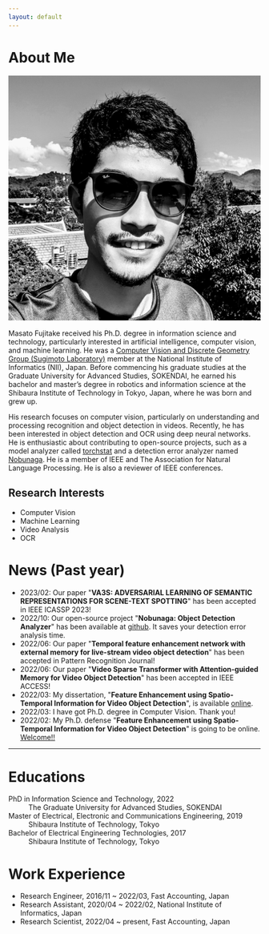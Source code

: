 ```yaml
---
layout: default
---
```


# About Me

<img class="profile-picture" src="imgs/face2.jpeg">

Masato Fujitake received his Ph.D. degree in information science and technology, particularly interested in artificial intelligence, computer vision, and machine learning. 
He was a [Computer Vision and Discrete Geometry Group (Sugimoto Laboratory)](http://www.dgcv.nii.ac.jp/index.html) member at the National Institute of Informatics (NII), Japan.
Before commencing his graduate studies at the Graduate University for Advanced Studies, SOKENDAI,
he earned his bachelor and master’s degree in robotics and information science at the Shibaura Institute of Technology in Tokyo, Japan, where he was born and grew up.

His research focuses on computer vision, particularly on understanding and processing recognition and object detection in videos.
Recently, he has been interested in object detection and OCR using deep neural networks.
He is enthusiastic about contributing to open-source projects, such as a model analyzer called [torchstat](https://github.com/Swall0w/torchstat) and a detection error analyzer named [Nobunaga](https://github.com/FastAccounting/nobunaga).
He is a member of IEEE and The Association for Natural Language Processing.
He is also a reviewer of IEEE conferences.


## Research Interests
- Computer Vision
- Machine Learning
- Video Analysis
- OCR

# News (Past year)
- 2023/02: Our paper "**VA3S: ADVERSARIAL LEARNING OF SEMANTIC REPRESENTATIONS FOR SCENE-TEXT SPOTTING**" has been accepted in IEEE ICASSP 2023!
- 2022/10: Our open-source project "**Nobunaga: Object Detection Analyzer**" has been available at [github](https://github.com/FastAccounting/nobunaga). It saves your detection error analysis time.
- 2022/06: Our paper "**Temporal feature enhancement network with external memory for live-stream video object detection**" has been accepted in Pattern Recognition Journal!
- 2022/06: Our paper "**Video Sparse Transformer with Attention-guided Memory for Video Object Detection**" has been accepted in IEEE ACCESS!
- 2022/03: My dissertation, "**Feature Enhancement using Spatio-Temporal Information for Video Object Detection**", is available [online](https://ir.soken.ac.jp/?action=pages_view_main&active_action=repository_view_main_item_detail&item_id=6532&item_no=1&page_id=29&block_id=155).
- 2022/03: I have got Ph.D. degree in Computer Vision. Thank you!
- 2022/02: My Ph.D. defense "**Feature Enhancement using Spatio-Temporal Information for Video Object Detection**" is going to be online. [Welcome!!](https://www.nii.ac.jp/graduate/upload/doctor_thesis_202201.pdf)

---

# Educations
<dl>
<dt>PhD in Information Science and Technology, 2022</dt>
<dd>The Graduate University for Advanced Studies, SOKENDAI</dd>
<dt>Master of Electrical, Electronic and Communications Engineering, 2019</dt>
<dd>Shibaura Institute of Technology, Tokyo</dd>
<dt>Bachelor of Electrical Engineering Technologies, 2017</dt>
<dd>Shibaura Institute of Technology, Tokyo</dd>
</dl>

# Work Experience
- Research Engineer, 2016/11 ~ 2022/03,  Fast Accounting, Japan
- Research Assistant, 2020/04 ~ 2022/02,  National Institute of Informatics, Japan
- Research Scientist, 2022/04 ~ present, Fast Accounting, Japan

